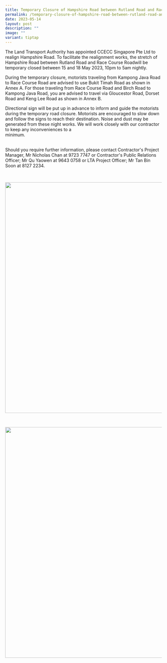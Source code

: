 ```yaml
---
title: Temporary Closure of Hampshire Road between Rutland Road and Race Course Road
permalink: /temporary-closure-of-hampshire-road-between-rutland-road-and-race-course-road/
date: 2023-05-14
layout: post
description: ""
image: ""
variant: tiptap
---
```

<p>The Land Transport Authority has appointed CCECC Singapore Pte Ltd to
realign Hampshire Road. To facilitate the realignment works, the stretch
of Hampshire Road between Rutland Road and Race Course Roadwill be temporary
closed between 15 and 18 May 2023, 10pm to 5am nightly.</p>
<p>During the temporary closure, motorists traveling from Kampong Java Road
to Race Course Road are advised to use Bukit Timah Road as shown in Annex
A. For those traveling from Race Course Road and Birch Road to Kampong
Java Road, you are advised to travel via Gloucestor Road, Dorset Road and
Keng Lee Road as shown in Annex B.</p>
<p>Directional sign will be put up in advance to inform and guide the motorists
during the temporary road closure. Motorists are encouraged to slow down
and follow the signs to reach their destination. Noise and dust may be
generated from these night works. We will work closely with our contractor
to keep any inconveniences to a
<br>minimum.
<br>‍</p>
<p>Should you require further information, please contact Contractor's Project
Manager, Mr Nicholas Chan at 9723 7747 or Contractor's Public Relations
Officer; Mr Qu Yaowen at 9643 0758 or LTA Project Officer; Mr Tan Bin Soon
at 8127 2234.</p>
<p>
<br>
</p>
<div class="isomer-image-wrapper">
<img style="width: 740px; color: rgb(0, 0, 0); font-family: system-ui, -apple-system, &quot;system-ui&quot;, &quot;Segoe UI&quot;, Roboto, Oxygen, Ubuntu, Cantarell, &quot;Open Sans&quot;, &quot;Helvetica Neue&quot;, sans-serif; font-size: medium; font-style: normal; font-variant-ligatures: normal; font-variant-caps: normal; font-weight: 400; letter-spacing: normal; orphans: 2; text-align: start; text-indent: 0px; text-transform: none; widows: 2; word-spacing: 0px; -webkit-text-stroke-width: 0px; white-space: normal; text-decoration-thickness: initial; text-decoration-style: initial; text-decoration-color: initial;" height="auto" width="100%" src="https://moca.sgp1.cdn.digitaloceanspaces.com/News%20%26%20Notices/64509bb74285dd613b80dda0_Screenshot%25202023-05-02%2520131140.webp">
</div>
<p>
<br>
</p>
<div class="isomer-image-wrapper">
<img style="width: 740px; color: rgb(0, 0, 0); font-family: system-ui, -apple-system, &quot;system-ui&quot;, &quot;Segoe UI&quot;, Roboto, Oxygen, Ubuntu, Cantarell, &quot;Open Sans&quot;, &quot;Helvetica Neue&quot;, sans-serif; font-size: medium; font-style: normal; font-variant-ligatures: normal; font-variant-caps: normal; font-weight: 400; letter-spacing: normal; orphans: 2; text-align: start; text-indent: 0px; text-transform: none; widows: 2; word-spacing: 0px; -webkit-text-stroke-width: 0px; white-space: normal; text-decoration-thickness: initial; text-decoration-style: initial; text-decoration-color: initial;" height="auto" width="100%" src="https://moca.sgp1.cdn.digitaloceanspaces.com/News%20%26%20Notices/64509bba3b8eaf7da81dd592_2.webp">
</div>
<p></p>